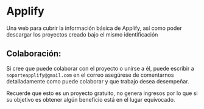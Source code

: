 # Applify 

Una web para cubrir la información básica de Applify,
así como poder descargar los proyectos creado bajo el mismo identificación
## Colaboración:
Si cree que puede colaborar con el proyecto o unirse a él, puede
escribir a `soporteapplify@gmail.com` en el correo asegúrese de comentarnos 
detalladamente como puede colaborar y que trabajo desea desempeñar.

Recuerde que esto es un proyecto gratuito, no genera ingresos 
por lo que si su objetivo es obtener algún beneficio está en el lugar equivocado.
